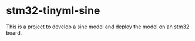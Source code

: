 # stm32-tinyml-sine
This is a project to develop a sine model and deploy the model on an stm32 board.
